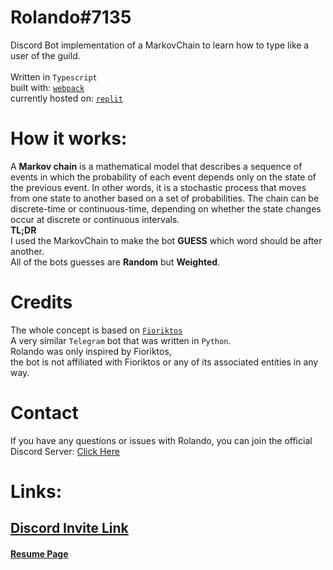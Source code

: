 # Rolando#7135
Discord Bot implementation of a MarkovChain to learn how to type like a user of the guild.<br><br>
Written in
`Typescript`<br>
built with:
[`webpack`](https://webpack.js.org)<br>
currently hosted on:
[`replit`](https://replit.com)

# How it works:
A **Markov chain** is a mathematical model that describes a sequence of events in which the probability of each event depends only on the state of the previous event. In other words, it is a stochastic process that moves from one state to another based on a set of probabilities. The chain can be discrete-time or continuous-time, depending on whether the state changes occur at discrete or continuous intervals.<br>
**TL;DR**<br>
I used the MarkovChain to make the bot **GUESS** which word should be after another.<br>
All of the bots guesses are **Random** but **Weighted**. 

# Credits
The whole concept is based on [`Fioriktos`](https://github.com/FiorixF1/fioriktos-bot)<br>
A very similar `Telegram` bot that was written in `Python`.<br>
Rolando was only inspired by Fioriktos,<br>
the bot is not affiliated with Fioriktos or any of its associated entities in any way.
# Contact
If you have any questions or issues with Rolando, you can join the official Discord Server:
[Click Here](https://discord.gg/SFkM5mP24S)
# Links:
## [Discord Invite Link](https://discord.com/api/oauth2/authorize?client_id=1100311970428756039&permissions=8&scope=bot)

#### [Resume Page](https://rolando.ljs360d.repl.co)





